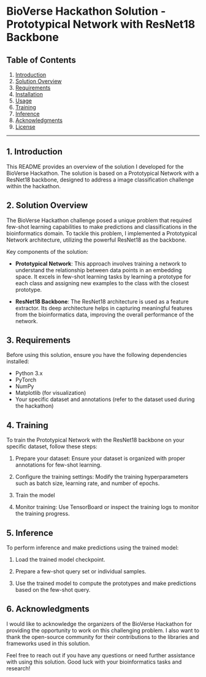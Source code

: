 # BioVerse Hackathon Solution - Prototypical Network with ResNet18 Backbone

## Table of Contents
1. [Introduction](#introduction)
2. [Solution Overview](#solution-overview)
3. [Requirements](#requirements)
4. [Installation](#installation)
5. [Usage](#usage)
6. [Training](#training)
7. [Inference](#inference)
8. [Acknowledgments](#acknowledgments)
9. [License](#license)

---

## 1. Introduction

This README provides an overview of the solution I developed for the BioVerse Hackathon. The solution is based on a Prototypical Network with a ResNet18 backbone, designed to address a image classification challenge within the hackathon.

## 2. Solution Overview

The BioVerse Hackathon challenge posed a unique problem that required few-shot learning capabilities to make predictions and classifications in the bioinformatics domain. To tackle this problem, I implemented a Prototypical Network architecture, utilizing the powerful ResNet18 as the backbone.

Key components of the solution:

- **Prototypical Network**: This approach involves training a network to understand the relationship between data points in an embedding space. It excels in few-shot learning tasks by learning a prototype for each class and assigning new examples to the class with the closest prototype.

- **ResNet18 Backbone**: The ResNet18 architecture is used as a feature extractor. Its deep architecture helps in capturing meaningful features from the bioinformatics data, improving the overall performance of the network.

## 3. Requirements

Before using this solution, ensure you have the following dependencies installed:

- Python 3.x
- PyTorch
- NumPy
- Matplotlib (for visualization)
- Your specific dataset and annotations (refer to the dataset used during the hackathon)

## 4. Training

To train the Prototypical Network with the ResNet18 backbone on your specific dataset, follow these steps:

1. Prepare your dataset: Ensure your dataset is organized with proper annotations for few-shot learning.

2. Configure the training settings: Modify the training hyperparameters such as batch size, learning rate, and number of epochs.

3. Train the model

4. Monitor training: Use TensorBoard or inspect the training logs to monitor the training progress.

## 5. Inference

To perform inference and make predictions using the trained model:

1. Load the trained model checkpoint.

2. Prepare a few-shot query set or individual samples.

3. Use the trained model to compute the prototypes and make predictions based on the few-shot query.


## 6. Acknowledgments

I would like to acknowledge the organizers of the BioVerse Hackathon for providing the opportunity to work on this challenging problem. I also want to thank the open-source community for their contributions to the libraries and frameworks used in this solution.

Feel free to reach out if you have any questions or need further assistance with using this solution. Good luck with your bioinformatics tasks and research!
